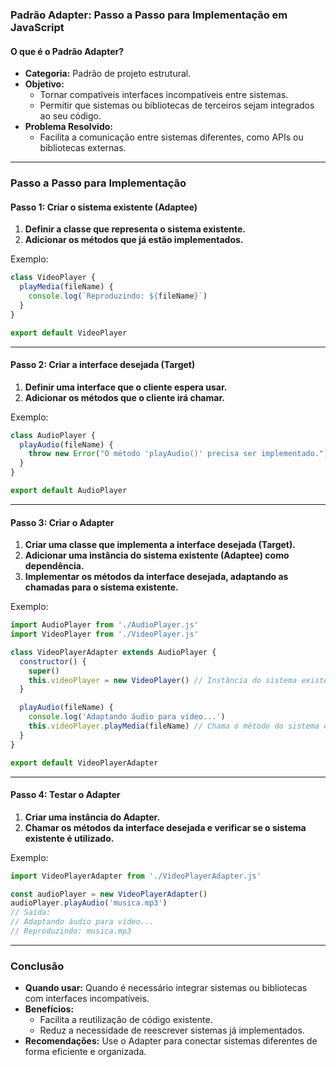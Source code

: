 ### Padrão Adapter: Passo a Passo para Implementação em JavaScript

#### O que é o Padrão Adapter?

- **Categoria:** Padrão de projeto estrutural.
- **Objetivo:**
  - Tornar compatíveis interfaces incompatíveis entre sistemas.
  - Permitir que sistemas ou bibliotecas de terceiros sejam integrados ao seu código.
- **Problema Resolvido:**
  - Facilita a comunicação entre sistemas diferentes, como APIs ou bibliotecas externas.

---

### Passo a Passo para Implementação

#### Passo 1: Criar o sistema existente (Adaptee)

1. **Definir a classe que representa o sistema existente.**
2. **Adicionar os métodos que já estão implementados.**

Exemplo:

```javascript
class VideoPlayer {
  playMedia(fileName) {
    console.log(`Reproduzindo: ${fileName}`)
  }
}

export default VideoPlayer
```

---

#### Passo 2: Criar a interface desejada (Target)

1. **Definir uma interface que o cliente espera usar.**
2. **Adicionar os métodos que o cliente irá chamar.**

Exemplo:

```javascript
class AudioPlayer {
  playAudio(fileName) {
    throw new Error("O método 'playAudio()' precisa ser implementado.")
  }
}

export default AudioPlayer
```

---

#### Passo 3: Criar o Adapter

1. **Criar uma classe que implementa a interface desejada (Target).**
2. **Adicionar uma instância do sistema existente (Adaptee) como dependência.**
3. **Implementar os métodos da interface desejada, adaptando as chamadas para o sistema existente.**

Exemplo:

```javascript
import AudioPlayer from './AudioPlayer.js'
import VideoPlayer from './VideoPlayer.js'

class VideoPlayerAdapter extends AudioPlayer {
  constructor() {
    super()
    this.videoPlayer = new VideoPlayer() // Instância do sistema existente
  }

  playAudio(fileName) {
    console.log('Adaptando áudio para vídeo...')
    this.videoPlayer.playMedia(fileName) // Chama o método do sistema existente
  }
}

export default VideoPlayerAdapter
```

---

#### Passo 4: Testar o Adapter

1. **Criar uma instância do Adapter.**
2. **Chamar os métodos da interface desejada e verificar se o sistema existente é utilizado.**

Exemplo:

```javascript
import VideoPlayerAdapter from './VideoPlayerAdapter.js'

const audioPlayer = new VideoPlayerAdapter()
audioPlayer.playAudio('musica.mp3')
// Saída:
// Adaptando áudio para vídeo...
// Reproduzindo: musica.mp3
```

---

### Conclusão

- **Quando usar:** Quando é necessário integrar sistemas ou bibliotecas com interfaces incompatíveis.
- **Benefícios:**
  - Facilita a reutilização de código existente.
  - Reduz a necessidade de reescrever sistemas já implementados.
- **Recomendações:** Use o Adapter para conectar sistemas diferentes de forma eficiente e organizada.

